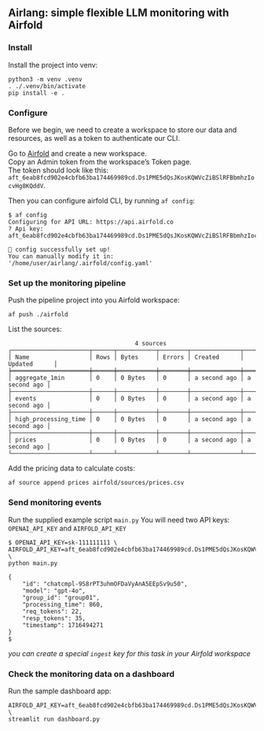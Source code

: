 ## Airlang: simple flexible LLM monitoring with Airfold

### Install

Install the project into venv:

```shell
python3 -m venv .venv
. ./.venv/bin/activate
pip install -e .
```

### Configure

Before we begin, we need to create a workspace to store our data and resources, as well as a token to authenticate our CLI.

Go to [Airfold](https://app.airfold.co/) and create a new workspace.  
Copy an Admin token from the workspace’s Token page.  
The token should look like this: `aft_6eab8fcd902e4cbfb63ba174469989cd.Ds1PME5dQsJKosKQWVcZiBSlRFBbmhzIocvHg8KQddV`.

Then you can configure airfold CLI, by running `af config`:

```shell
$ af config
Configuring for API URL: https://api.airfold.co
? Api key: aft_6eab8fcd902e4cbfb63ba174469989cd.Ds1PME5dQsJKosKQWVcZiBSlRFBbmhzIocvHg8KQddV

🚀 config successfully set up!
You can manually modify it in: '/home/user/airlang/.airfold/config.yaml'
```

### Set up the monitoring pipeline

Push the pipeline project into you Airfold workspace:
```shell
af push ./airfold
```
List the sources:
```shell
                                    4 sources                                    
┌──────────────────────┬──────┬───────────┬────────┬──────────────┬──────────────┐
│ Name                 │ Rows │ Bytes     │ Errors │ Created      │ Updated      │
╞══════════════════════╪══════╪═══════════╪════════╪══════════════╪══════════════╡
│ aggregate_1min       │ 0    │ 0 Bytes   │ 0      │ a second ago │ a second ago │
├──────────────────────┼──────┼───────────┼────────┼──────────────┼──────────────┤
│ events               │ 0    │ 0 Bytes   │ 0      │ a second ago │ a second ago │
├──────────────────────┼──────┼───────────┼────────┼──────────────┼──────────────┤
│ high_processing_time │ 0    │ 0 Bytes   │ 0      │ a second ago │ a second ago │
├──────────────────────┼──────┼───────────┼────────┼──────────────┼──────────────┤
│ prices               │ 0    │ 0 Bytes   │ 0      │ a second ago │ a second ago │
└──────────────────────┴──────┴───────────┴────────┴──────────────┴──────────────┘
```

Add the pricing data to calculate costs:
```shell
af source append prices airfold/sources/prices.csv
```

### Send monitoring events

Run the supplied example script `main.py`
You will need two API keys: `OPENAI_API_KEY` and `AIRFOLD_API_KEY`

```shell
$ OPENAI_API_KEY=sk-111111111 \
AIRFOLD_API_KEY=aft_6eab8fcd902e4cbfb63ba174469989cd.Ds1PME5dQsJKosKQWVcZiBSlRFBbmhzIocvHg8KQddV \
python main.py

{
    "id": "chatcmpl-9S8rPT3uhmOFDaVyAnA5EEpSv9u50",
    "model": "gpt-4o",
    "group_id": "group01",
    "processing_time": 860,
    "req_tokens": 22,
    "resp_tokens": 35,
    "timestamp": 1716494271
}
$
```
_you can create a special `ingest` key for this task in your Airfold workspace_

### Check the monitoring data on a dashboard

Run the sample dashboard app:
```shell
AIRFOLD_API_KEY=aft_6eab8fcd902e4cbfb63ba174469989cd.Ds1PME5dQsJKosKQWVcZiBSlRFBbmhzIocvHg8KQddV \
streamlit run dashboard.py
```

